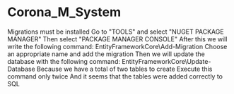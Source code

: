 # Corona_M_System
Migrations must be installed
Go to "TOOLS" and select "NUGET PACKAGE MANAGER"
Then select "PACKAGE MANAGER CONSOLE"
After this we will write the following command: EntityFrameworkCore\Add-Migration Choose an appropriate name and add the migration
Then we will update the database with the following command: EntityFrameworkCore\Update-Database
Because we have a total of two tables to create
Execute this command only twice
And it seems that the tables were added correctly to SQL
